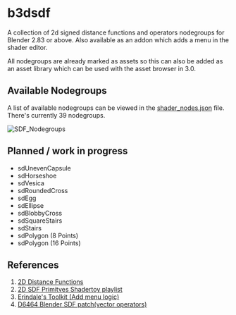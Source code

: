 # b3dsdf

A collection of 2d signed distance functions and operators nodegroups for Blender 2.83 or above. Also available as an addon which adds a menu in the shader editor.

All nodegroups are already marked as assets so this can also be added as an asset library which can be used with the asset browser in 3.0.

## Available Nodegroups

A list of available nodegroups can be viewed in the [shader_nodes.json](https://github.com/williamchange/b3dsdf/blob/master/shader_nodes.json) file. There's currently 39 nodegroups.

![SDF_Nodegroups](https://user-images.githubusercontent.com/830253/163679285-1e8ed9e7-03e4-4ef6-b0ac-d0727a75b660.png)

## Planned / work in progress

- sdUnevenCapsule
- sdHorseshoe
- sdVesica
- sdRoundedCross
- sdEgg
- sdEllipse
- sdBlobbyCross
- sdSquareStairs
- sdStairs
- sdPolygon (8 Points)
- sdPolygon (16 Points)

## References

1. [2D Distance Functions](https://www.iquilezles.org/www/articles/distfunctions2d/distfunctions2d.htm)
2. [2D SDF Primitves Shadertoy playlist](https://www.shadertoy.com/playlist/MXdSRf)
3. [Erindale's Toolkit (Add menu logic)](https://erindale.gumroad.com/l/erintools)
4. [D6464 Blender SDF patch(vector operators)](https://developer.blender.org/D6464)
